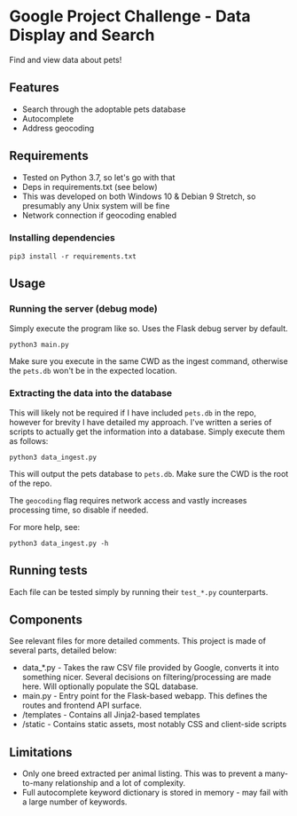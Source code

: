# Google Project Challenge - Data Display and Search
Find and view data about pets! 

## Features
* Search through the adoptable pets database
* Autocomplete
* Address geocoding

## Requirements
* Tested on Python 3.7, so let's go with that
* Deps in requirements.txt (see below)
* This was developed on both Windows 10 & Debian 9 Stretch, so presumably any Unix system will be fine
* Network connection if geocoding enabled

### Installing dependencies
`pip3 install -r requirements.txt`

## Usage
### Running the server (debug mode)
Simply execute the program like so. Uses the Flask debug server by default.

`python3 main.py`

Make sure you execute in the same CWD as the ingest command, otherwise the `pets.db` won't be in the expected location.

### Extracting the data into the database
This will likely not be required if I have included `pets.db` in the repo, however for brevity I have detailed my approach. I've written a series of scripts to actually get the information into a database. Simply execute them as follows:

`python3 data_ingest.py`

This will output the pets database to `pets.db`. Make sure the CWD is the root of the repo.

The `geocoding` flag requires network access and vastly increases processing time, so disable if needed. 

For more help, see:

`python3 data_ingest.py -h`

## Running tests
Each file can be tested simply by running their `test_*.py` counterparts.

## Components
See relevant files for more detailed comments. This project is made of several parts, detailed
below:
* data_*.py - Takes the raw CSV file provided by Google, converts it into 
                   something nicer. Several decisions on filtering/processing are
                   made here. 
                   Will optionally populate the SQL database.
* main.py - Entry point for the Flask-based webapp. This defines the routes and frontend API surface.
* /templates - Contains all Jinja2-based templates
* /static - Contains static assets, most notably CSS and client-side scripts

## Limitations
* Only one breed extracted per animal listing. This was to prevent a many-to-many relationship and a lot of complexity.
* Full autocomplete keyword dictionary is stored in memory - may fail with a large number of keywords.
